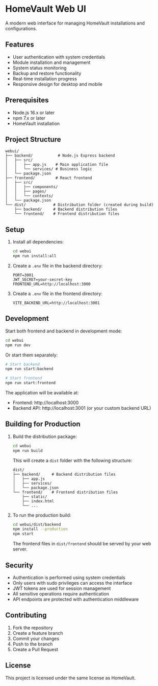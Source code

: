 # HomeVault Web UI

A modern web interface for managing HomeVault installations and configurations.

## Features

- User authentication with system credentials
- Module installation and management
- System status monitoring
- Backup and restore functionality
- Real-time installation progress
- Responsive design for desktop and mobile

## Prerequisites

- Node.js 16.x or later
- npm 7.x or later
- HomeVault installation

## Project Structure

```
webui/
├── backend/           # Node.js Express backend
│   ├── src/
│   │   ├── app.js    # Main application file
│   │   └── services/ # Business logic
│   └── package.json
├── frontend/         # React frontend
│   ├── src/
│   │   ├── components/
│   │   ├── pages/
│   │   └── contexts/
│   └── package.json
└── dist/            # Distribution folder (created during build)
    ├── backend/     # Backend distribution files
    └── frontend/    # Frontend distribution files
```

## Setup

1. Install all dependencies:
   ```bash
   cd webui
   npm run install:all
   ```

2. Create a `.env` file in the backend directory:
   ```
   PORT=3001
   JWT_SECRET=your-secret-key
   FRONTEND_URL=http://localhost:3000
   ```

3. Create a `.env` file in the frontend directory:
   ```
   VITE_BACKEND_URL=http://localhost:3001
   ```

## Development

Start both frontend and backend in development mode:
```bash
cd webui
npm run dev
```

Or start them separately:
```bash
# Start backend
npm run start:backend

# Start frontend
npm run start:frontend
```

The application will be available at:
- Frontend: http://localhost:3000
- Backend API: http://localhost:3001 (or your custom backend URL)

## Building for Production

1. Build the distribution package:
   ```bash
   cd webui
   npm run build
   ```

   This will create a `dist` folder with the following structure:
   ```
   dist/
   ├── backend/     # Backend distribution files
   │   ├── app.js
   │   ├── services/
   │   └── package.json
   └── frontend/    # Frontend distribution files
       ├── static/
       ├── index.html
       └── ...
   ```

2. To run the production build:
   ```bash
   cd webui/dist/backend
   npm install --production
   npm start
   ```

   The frontend files in `dist/frontend` should be served by your web server.

## Security

- Authentication is performed using system credentials
- Only users with sudo privileges can access the interface
- JWT tokens are used for session management
- All sensitive operations require authentication
- API endpoints are protected with authentication middleware

## Contributing

1. Fork the repository
2. Create a feature branch
3. Commit your changes
4. Push to the branch
5. Create a Pull Request

## License

This project is licensed under the same license as HomeVault. 